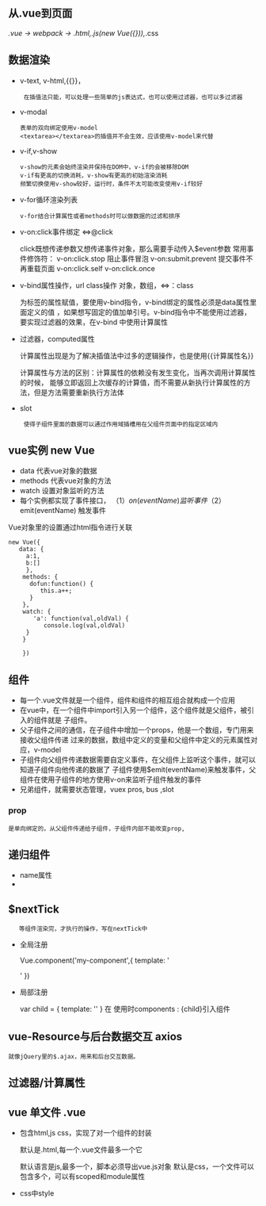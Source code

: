 ## 从.vue到页面
*.vue -> webpack -> *.html,*.js(new Vue({})),*.css
## 数据渲染  
-  v-text, v-html,{{}}，

      
        在插值法只能，可以处理一些简单的js表达式，也可以使用过滤器，也可以多过滤器
-  v-modal

     
       表单的双向绑定使用v-model
       <textarea></textarea>的插值并不会生效，应该使用v-model来代替
-  v-if,v-show

       
       v-show的元素会始终渲染并保持在DOM中，v-if的会被移除DOM
       v-if有更高的切换消耗，v-show有更高的初始渲染消耗
       频繁切换使用v-show较好，运行时，条件不太可能改变使用v-if较好
-  v-for循环渲染列表

       
       v-for结合计算属性或者methods时可以做数据的过滤和排序
-  v-on:click事件绑定 <=>@click


      click既想传递参数又想传递事件对象，那么需要手动传入$event参数
      常用事件修饰符：
      v-on:click.stop 阻止事件冒泡
      v-on:submit.prevent 提交事件不再重载页面
      v-on:click.self
      v-on:click.once
-  v-bind属性操作，url class操作 对象，数组，<=>：class 

    
    为标签的属性赋值，要使用v-bind指令，v-bind绑定的属性必须是data属性里面定义的值
    ，如果想写固定的值加单引号。v-bind指令中不能使用过滤器，要实现过滤器的效果，在v-bind
    中使用计算属性
-  过滤器，computed属性
     
     
     计算属性出现是为了解决插值法中过多的逻辑操作，也是使用{{计算属性名}}
    
      计算属性与方法的区别：计算属性的依赖没有发生变化，当再次调用计算属性的时候，
      能够立即返回上次缓存的计算值，而不需要从新执行计算属性的方法，但是方法需要重新执行方法体
      
 - slot 
 
        使得子组件里面的数据可以通过作用域插槽用在父组件页面中的指定区域内


## vue实例 new Vue

- data 代表vue对象的数据
- methods 代表vue对象的方法
- watch 设置对象监听的方法
- 每个实例都实现了事件接口，
  （1）$on(eventName) 监听事件
  （2）$emit(eventName) 触发事件

Vue对象里的设置通过html指令进行关联
  
```
new Vue({
   data: {
     a:1,
     b:[]
     },
    methods: {
      dofun:function() {
         this.a++;
      }
    },
    watch: {
       'a': function(val,oldVal) {
          console.log(val,oldVal)
     }
    }
    
    })
  ```
  ## 组件
  - 每一个.vue文件就是一个组件，组件和组件的相互组合就构成一个应用
  - 在vue中，在一个组件中import引入另一个组件，这个组件就是父组件，被引入的组件就是
     子组件。
  - 父子组件之间的通信，在子组件中增加一个props，他是一个数组，专门用来接收父组件传递
    过来的数据，数组中定义的变量和父组件中定义的元素属性对应，v-model
  - 子组件向父组件传递数据需要自定义事件，在父组件上监听这个事件，就可以知道子组件向他传递的数据了
     子组件使用$emit(eventName)来触发事件，父组件在使用子组件的地方使用v-on来监听子组件触发的事件 
  - 兄弟组件，就需要状态管理，vuex 
   pros, bus ,slot 
   
  ### prop
    是单向绑定的，从父组件传递给子组件，子组件内部不能改变prop,
   ## 递归组件
   
   - name属性
   - 
   ## $nextTick
     
       等组件渲染完，才执行的操作，写在nextTick中
  - 全局注册
  
       Vue.component('my-component',{
           template: '<div></div>'
       })
       
  - 局部注册
  
       var child = {
         template: ''
       }
       在 使用时components : {child}引入组件
       
  ## vue-Resource与后台数据交互 axios
  
    就像jQuery里的$.ajax，用来和后台交互数据。
  ## 过滤器/计算属性
  ## vue 单文件 .vue
   - 包含html,js css，实现了对一个组件的封装
   
      <template></template> 默认是.html,每一个.vue文件最多一个它
      <script></script> 默认语言是js,最多一个，脚本必须导出vue.js对象
      <style></style> 默认是css，一个文件可以包含多个，可以有scoped和module属性
      
   - css中style<style>中使用 scoped表示该css样式只适用于该组件，没有则是所有组件，通过PostCSS转换
   
       css作用域
       
       css模块
       
       PostCSS  vue-loader处理css输出，都是通过PostCSS进行作用域重写
   - script中export default = {} 的对象就是new Vue()构造函数中接受的参数，在.vue组件中
     data要是一个函数，返回一个对象，供组件使用
     
 ## 购物车组件
 
    主组件
      引入组件: (1) 使用import 组件名 from './'
              (2) 在主组件内注册子组件 compoents:{引入进来的组件名}
             （3) 在模板中使用组件
    弹窗组件
    分页组件
    点击小图放大图组件
    
 ## vue的实例详解和生命周期
 ## vue路由
 ##
 ## 改造webpack实现vue的多页面效果
 
   多页面，就是webpack有多个入口文件
 - util.js进行改造
 
          添加一个getEntries，
  
  ## 问题
  
  （1）使用vue监听不存在的变量，vm.set
   (2) 使用$http.get('../')获得本地数据，数据应该放在static目录下


   ## 测试

